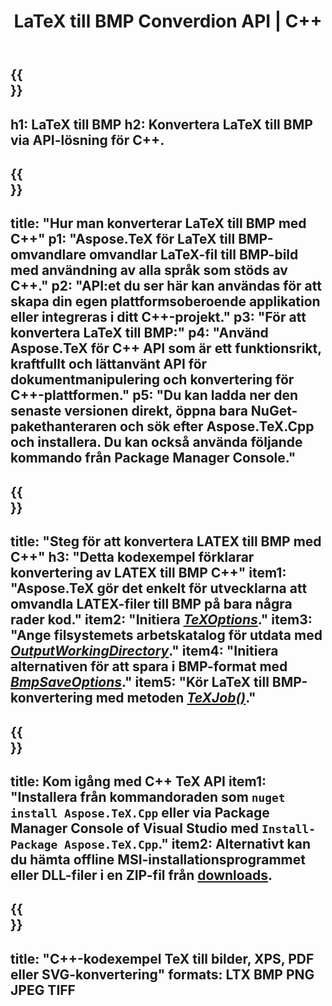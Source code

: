 ﻿---
translation: true
template: /_templates/_conversion-child-cpp.md
title: LaTeX till BMP Converdion API | C++
description: LaTeX till BMP konvertering funktionalitet. Integrera detta lokala C++-bibliotek i ditt projekt eller använd plattformsoberoende applikationer för att konvertera LaTeX till BMP.
keywords: latex till bmp api cpp, latex2bmp integrera c++
url: /cpp/conversion/latex-to-bmp/
family: tex
platformtag: cpp
feature: conversion
informat: LATEX
outformat: BMP
otherformats: PNG JPEG TIFF PDF SVG XPS
---

{{<section banner>}}
---
h1: LaTeX till BMP
h2: Konvertera LaTeX till BMP via API-lösning för C++.
---

{{<section overview>}}
---
title: "Hur man konverterar LaTeX till BMP med C++"
p1: "Aspose.TeX för LaTeX till BMP-omvandlare omvandlar LaTeX-fil till BMP-bild med användning av alla språk som stöds av C++."
p2: "API:et du ser här kan användas för att skapa din egen plattformsoberoende applikation eller integreras i ditt C++-projekt."
p3: "För att konvertera LaTeX till BMP:"
p4: "Använd Aspose.TeX för C++ API som är ett funktionsrikt, kraftfullt och lättanvänt API för dokumentmanipulering och konvertering för C++-plattformen."
p5: "Du kan ladda ner den senaste versionen direkt, öppna bara NuGet-pakethanteraren och sök efter Aspose.TeX.Cpp och installera. Du kan också använda följande kommando från Package Manager Console."
---

{{<section feature1>}}
---
title: "Steg för att konvertera LATEX till BMP med C++"
h3: "Detta kodexempel förklarar konvertering av LATEX till BMP C++"
item1: "Aspose.TeX gör det enkelt för utvecklarna att omvandla LATEX-filer till BMP på bara några rader kod."
item2: "Initiera [*TeXOptions*](https://reference.aspose.com/tex/cpp/class/aspose.te_x.te_x_options)."
item3: "Ange filsystemets arbetskatalog för utdata med [*OutputWorkingDirectory*](https://reference.aspose.com/tex/cpp/class/aspose.te_x.te_x_options#aa4f4ea6dab7db5ba1b40800495f16f63)."
item4: "Initiera alternativen för att spara i BMP-format med [*BmpSaveOptions*](https://reference.aspose.com/tex/cpp/class/aspose.te_x.presentation.image.bmp_save_options)."
item5: "Kör LaTeX till BMP-konvertering med metoden [*TeXJob()*](https://reference.aspose.com/tex/cpp/class/aspose.te_x.te_x_job)."
---

{{<section feature2>}}
---
title: Kom igång med C++ TeX API
item1: "Installera från kommandoraden som ```nuget install Aspose.TeX.Cpp``` eller via Package Manager Console of Visual Studio med ```Install-Package Aspose.TeX.Cpp```."
item2: Alternativt kan du hämta offline MSI-installationsprogrammet eller DLL-filer i en ZIP-fil från [downloads](https://releases.aspose.com/tex/cpp).
---

{{<section widget>}}
---
title: "C++-kodexempel TeX till bilder, XPS, PDF eller SVG-konvertering"
formats: LTX BMP PNG JPEG TIFF
---


